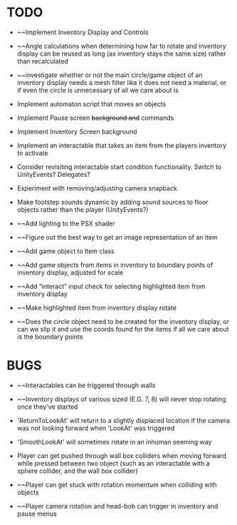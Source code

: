 
# TODO

- ~~Implement Inventory Display and Controls

- ~~Angle calculations when determining how far to rotate and inventory display can be reused as long (as inventory stays the same size) rather than recalculated 

- ~~investigate whether or not the main circle/game object of an inventory display needs a mesh filter like it does not need a material, or if even the circle is unnecessary of all we care about is

- Implement automaton script that moves an objects

- Implement Pause screen ~~background and~~ commands

- Implement Inventory Screen background

- Implement an interactable that takes an item from the players inventory to activate

- Consider revisiting interactable start condition functionality. Switch to UnityEvents? Delegates? 

- Experiment with removing/adjusting camera snapback

- Make footstep sounds dynamic by adding sound sources to floor objects rather than the player (UnityEvents?)

- ~~Add lighting to the PSX shader 

- ~~Figure out the best way to get an image representation of an item

- ~~Add game object to Item class

- ~~Add game objects from items in inventory to boundary points of inventory display, adjusted for scale 

- ~~Add “interact” input check for selecting highlighted item from inventory display

- ~~Make highlighted item from inventory display rotate

- ~~Does the circle object need to be created for the inventory display, or can we slip it and use the coords found for the items if all we care about is the boundary points



# BUGS

- ~~Interactables can be triggered through walls

- ~~Inventory displays of various sized (E.G. 7, 8) will never stop rotating once they've started

- 'ReturnToLookAt' will return to a slightly displaced location if the camera was not looking forward when 'LookAt' was triggered

- 'SmoothLookAt' will sometimes rotate in an inhuman seeming way 

- Player can get pushed through wall box colliders when moving forward while pressed between two object (such as an interactable with a sphere collider, and the wall box collider) 

- ~~Player can get stuck with rotation momentum when colliding with objects 

- ~~Player camera rotation and head-bob can trigger in inventory and pause menus